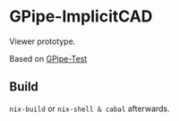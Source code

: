 # GPipe-ImplicitCAD

Viewer prototype.

Based on [GPipe-Test](https://github.com/plredmond/GPipe-Test)

## Build

`nix-build` or `nix-shell & cabal` afterwards.

